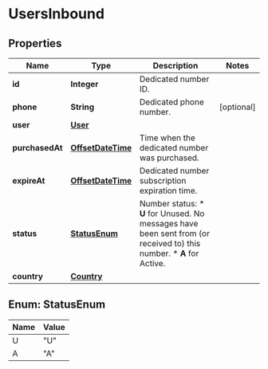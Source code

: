 
# UsersInbound

## Properties
Name | Type | Description | Notes
------------ | ------------- | ------------- | -------------
**id** | **Integer** | Dedicated number ID. | 
**phone** | **String** | Dedicated phone number. |  [optional]
**user** | [**User**](User.md) |  | 
**purchasedAt** | [**OffsetDateTime**](OffsetDateTime.md) | Time when the dedicated number was purchased. | 
**expireAt** | [**OffsetDateTime**](OffsetDateTime.md) | Dedicated number subscription expiration time. | 
**status** | [**StatusEnum**](#StatusEnum) | Number status: *   **U** for Unused. No messages have been sent from (or received to) this number. *   **A** for Active.  | 
**country** | [**Country**](Country.md) |  | 


<a name="StatusEnum"></a>
## Enum: StatusEnum
Name | Value
---- | -----
U | &quot;U&quot;
A | &quot;A&quot;



